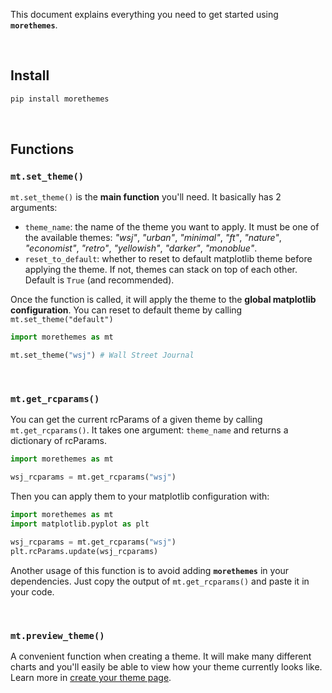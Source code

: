 This document explains everything you need to get started using **`morethemes`**.

<br>

## Install

```bash
pip install morethemes
```

<br>

## Functions

### `mt.set_theme()`

`mt.set_theme()` is the **main function** you'll need. It basically has 2 arguments:

- `theme_name`: the name of the theme you want to apply. It must be one of the available themes: _"wsj"_, _"urban"_, _"minimal"_, _"ft"_, _"nature"_, _"economist"_, _"retro"_, _"yellowish"_, _"darker"_, _"monoblue"_.
- `reset_to_default`: whether to reset to default matplotlib theme before applying the theme. If not, themes can stack on top of each other. Default is `True` (and recommended).

Once the function is called, it will apply the theme to the **global matplotlib configuration**. You can reset to default theme by calling `mt.set_theme("default")`

```python
import morethemes as mt

mt.set_theme("wsj") # Wall Street Journal
```

<br>

### `mt.get_rcparams()`

You can get the current rcParams of a given theme by calling `mt.get_rcparams()`. It takes one argument: `theme_name` and returns a dictionary of rcParams.

```python
import morethemes as mt

wsj_rcparams = mt.get_rcparams("wsj")
```

Then you can apply them to your matplotlib configuration with:

```python
import morethemes as mt
import matplotlib.pyplot as plt

wsj_rcparams = mt.get_rcparams("wsj")
plt.rcParams.update(wsj_rcparams)
```

Another usage of this function is to avoid adding **`morethemes`** in your dependencies. Just copy the output of `mt.get_rcparams()` and paste it in your code.

<br>

### `mt.preview_theme()`

A convenient function when creating a theme. It will make many different charts and you'll easily be able to view how your theme currently looks like. Learn more in [create your theme page](../create-your-theme/).

<br><br>
